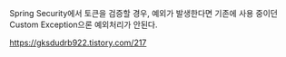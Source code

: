 Spring Security에서 토큰을 검증할 경우, 예외가 발생한다면 기존에 사용 중이던 Custom Exception으론 예외처리가 안된다.



https://gksdudrb922.tistory.com/217
